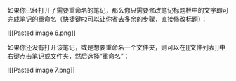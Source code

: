 如果你已经打开了需要重命名的笔记，那么你只需要修改笔记标题栏中的文字即可完成笔记的重命名（快捷键`F2`可以让你省去多余的步骤，直接修改标题）：

![[Pasted image 6.png]]

如果你还没有打开该笔记，或是想要重命名一个文件夹，则可以在[[文件列表]]中右键点击笔记或文件夹，然后选择“重命名”：

![[Pasted image 7.png]]